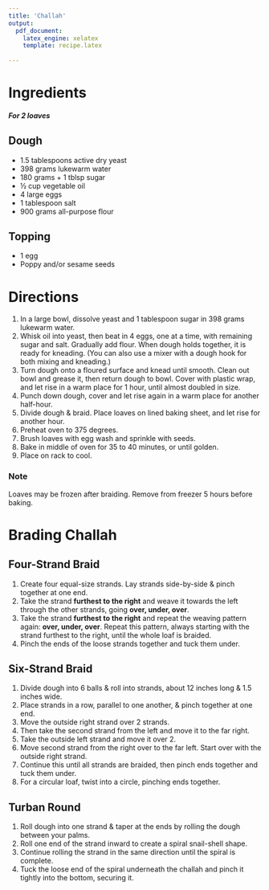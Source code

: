 ```yaml
---
title: 'Challah'
output: 
  pdf_document:
    latex_engine: xelatex
    template: recipe.latex
    
---
```


# Ingredients
##### For 2 loaves
## Dough 

* 1.5 tablespoons active dry yeast 
* 398 grams lukewarm water 
* 180 grams + 1 tblsp sugar 
* ½ cup vegetable oil 
* 4 large eggs
* 1 tablespoon salt
* 900 grams all-purpose flour

## Topping 
* 1 egg
* Poppy and/or sesame seeds

# Directions

1. In a large bowl, dissolve yeast and 1 tablespoon sugar in 398 grams lukewarm water.
2. Whisk oil into yeast, then beat in 4 eggs, one at a time, with remaining sugar and salt. Gradually add flour. When dough holds together, it is ready for kneading. (You can also use a mixer with a dough hook for both mixing and kneading.)
3. Turn dough onto a floured surface and knead until smooth. Clean out bowl and grease it, then return dough to bowl. Cover with plastic wrap, and let rise in a warm place for 1 hour, until almost doubled in size. 
4. Punch down dough, cover and let rise again in a warm place for another half-hour.
5. Divide dough & braid. Place loaves on lined baking sheet, and let rise for another hour. 
6. Preheat oven to 375 degrees.
7. Brush loaves with egg wash and sprinkle with seeds.
8. Bake in middle of oven for 35 to 40 minutes, or until golden. 
9. Place on rack to cool. 

### Note

Loaves may be frozen after braiding. Remove from freezer 5 hours before baking.

# Brading Challah 

## Four-Strand Braid 

1. Create four equal-size strands. Lay strands side-by-side & pinch together at one end.
2. Take the strand **furthest to the right** and weave it towards the left through the other strands, going **over, under, over**.
3. Take the strand **furthest to the right** and repeat the weaving pattern again: **over, under, over**. Repeat this pattern, always starting with the strand furthest to the right, until the whole loaf is braided.
4. Pinch the ends of the loose strands together and tuck them under.

## Six-Strand Braid 

1. Divide dough into 6 balls & roll into strands, about 12 inches long & 1.5 inches wide. 
2. Place strands in a row, parallel to one another, & pinch together at one end. 
3. Move the outside right strand over 2 strands. 
4. Then take the second strand from the left and move it to the far right. 
5. Take the outside left strand and move it over 2. 
6. Move second strand from the right over to the far left. Start over with the outside right strand. 
7. Continue this until all strands are braided, then pinch ends together and tuck them under.
8. For a circular loaf, twist into a circle, pinching ends together. 

## Turban Round 

1. Roll dough into one strand & taper at the ends by rolling the dough between your palms.
2. Roll one end of the strand inward to create a spiral snail-shell shape.
3. Continue rolling the strand in the same direction until the spiral is complete. 
4. Tuck the loose end of the spiral underneath the challah and pinch it tightly into the bottom, securing it.
